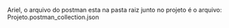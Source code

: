 Ariel, o arquivo do postman esta na pasta raiz junto no projeto é o arquivo: Projeto.postman_collection.json

